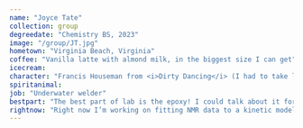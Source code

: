```yaml
---
name: "Joyce Tate"
collection: group
degreedate: "Chemistry BS, 2023"
image: "/group/JT.jpg"
hometown: "Virginia Beach, Virginia"
coffee: "Vanilla latte with almond milk, in the biggest size I can get"
icecream:
character: "Francis Houseman from <i>Dirty Dancing</i> (I had to take like 16 buzzfeed quizzes to finally figure it out)"
spiritanimal:
job: "Underwater welder"
bestpart: "The best part of lab is the epoxy! I could talk about it for hours to anyone who’ll listen."
rightnow: "Right now I’m working on fitting NMR data to a kinetic model of the epoxied-amine cure reaction. I’m also working on experimenting with a larger range of epoxy and curing agent pairs."
---
```

